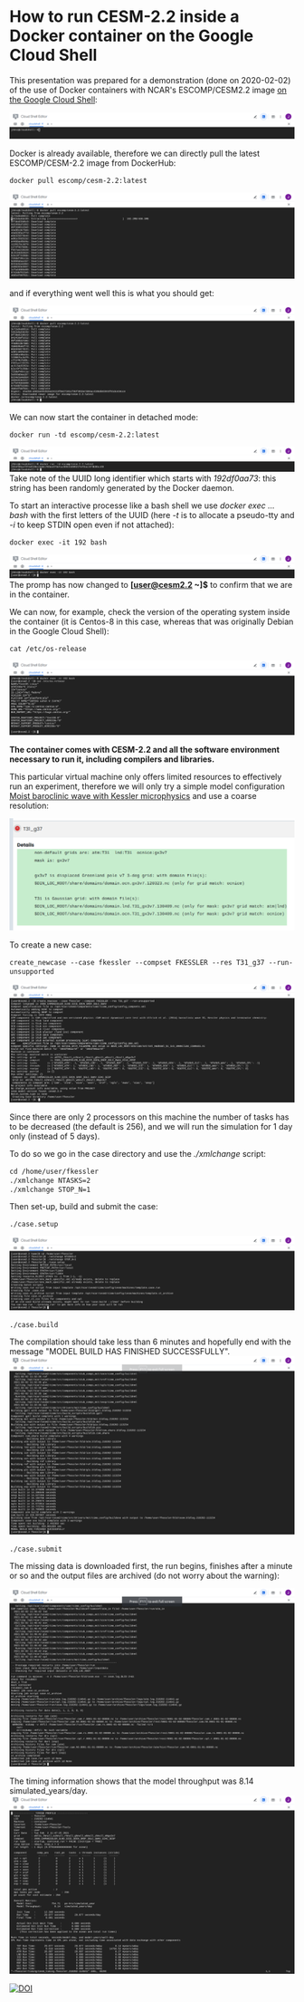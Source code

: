 # How to run CESM-2.2 inside a Docker container on the Google Cloud Shell


This presentation was prepared for a demonstration (done on 2020-02-02) of the use
of Docker containers with NCAR's ESCOMP/CESM2.2 image [on the Google Cloud Shell](https://shell.cloud.google.com):

![alt text](img/Cloud_Shell_Editor.png "Cloud Shell")

Docker is already available, therefore we can directly pull the latest ESCOMP/CESM-2.2 image from DockerHub:
```
docker pull escomp/cesm-2.2:latest
```
![alt text](img/Pulling_from_escomp.png "Pulling the image")

and if everything went well this is what you should get:

![alt text](img/Docker_image_downloaded.png "Download finished")

We can now start the container in detached mode:
```
docker run -td escomp/cesm-2.2:latest
```
![alt text](img/Docker_run.png "Docker run")
Take note of the UUID long identifier which starts with *192df0aa73*: this string has been randomly generated by 
the Docker daemon.


To start an interactive processe like a bash shell we use *docker exec ... bash* with the first letters of the UUID
(here *-t* is to allocate a pseudo-tty and *-i* to keep STDIN open even if not attached):
```
docker exec -it 192 bash
```
![alt text](img/Docker_exec.png "Docker exec")
The promp has now changed to **[user@cesm2.2 ~]$** to confirm that we are in the container.

We can now, for example, check the version of the operating system inside the container (it is Centos-8 in this case, 
whereas that was originally Debian in the Google Cloud Shell):
```
cat /etc/os-release
```
![alt text](img/Bash_shell.png "Bash shell")

__The container comes with CESM-2.2 and all the software environment necessary to run it, 
including compilers and libraries.__

This particular virtual machine only offers limited resources to effectively run an experiment, therefore we will
only try a simple model configuration 
[Moist baroclinic wave with Kessler microphysics](https://www.cesm.ucar.edu/models/simpler-models/fkessler/index.html) and use a coarse resolution:

![alt text](img/T31_g37.png "From https://www.cesm.ucar.edu/models/cesm2/config/grids.html")

To create a new case:
```
create_newcase --case fkessler --compset FKESSLER --res T31_g37 --run-unsupported
```
![alt text](img/Create_newcase.png "Create new case")

Since there are only 2 processors on this machine the number of tasks has to be decreased (the default is 256), and we will run the simulation for 1 day only (instead of 5 days). 

To do so we go in the case directory and use the *./xmlchange* script:
```
cd /home/user/fkessler
./xmlchange NTASKS=2
./xmlchange STOP_N=1
```
Then set-up, build and submit the case:
```
./case.setup
```
![alt text](img/Case_setup.png "Case setup")
```
./case.build
```
The compilation should take less than 6 minutes and hopefully end with the message "MODEL BUILD HAS FINISHED SUCCESSFULLY".
![alt text](img/Case_build_successful.png "Case built successfully")
```
./case.submit
```
The missing data is downloaded first, the run begins, finishes after a minute or so and the output files are archived (do not worry about the warning):

![alt text](img/Run_finished.png "Run finished and data archived")

The timing information shows that the model throughput was 8.14 simulated_years/day.
![alt text](img/Timing.png "Timing")

[![DOI](https://zenodo.org/badge/335239161.svg)](https://zenodo.org/badge/latestdoi/335239161)
